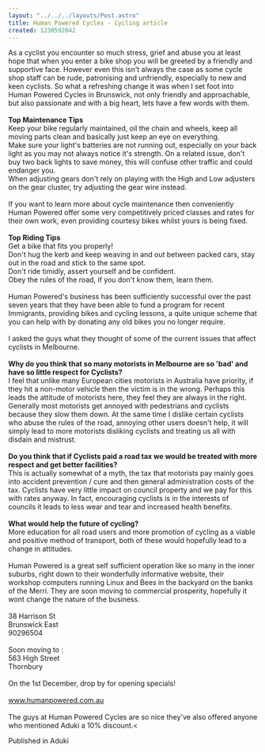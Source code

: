 ```yaml
---
layout: "../../../layouts/Post.astro"
title: Human Powered Cycles - Cycling article
created: 1230592042
---
```

As a cyclist you encounter so much stress, grief and abuse you at least hope that when you enter a bike shop you will be greeted by a friendly and supportive face. However even this isn't always the case as some cycle shop staff can be rude, patronising and unfriendly, especially to new and keen cyclists. So what a refreshing change it was when I set foot into Human Powered Cycles in Brunswick, not only friendly and approachable, but also passionate and with a big heart, lets have a few words with them.<br><br><b>Top Maintenance Tips</b><br>Keep your bike regularly maintained, oil the chain and wheels, keep all moving parts clean and basically just keep an eye on everything.<br>Make sure your light's batteries are not running out, especially on your back light as you may not always notice it's strength. On a related issue, don't buy two back lights to save money, this will confuse other traffic and could endanger you.<br>When adjusting gears don't rely on playing with the High and Low adjusters on the gear cluster, try adjusting the gear wire instead.<br><br>If you want to learn more about cycle maintenance then conveniently Human Powered offer some very competitively priced classes and rates for their own work, even providing courtesy bikes whilst yours is being fixed.<br><br><b>Top Riding Tips</b><br>Get a bike that fits you properly!<br>Don't hug the kerb and keep weaving in and out between packed cars, stay out in the road and stick to the same spot.<br>Don't ride timidly, assert yourself and be confident.<br>Obey the rules of the road, if you don't know them, learn them.<br><br>Human Powered's business has been sufficiently successful over the past seven years that they have been able to fund a program for recent Immigrants, providing bikes and cycling lessons, a quite unique scheme that you can help with by donating any old bikes you no longer require.<br><br>I asked the guys what they thought of some of the current issues that affect cyclists in Melbourne.<br><br><b>Why do you think that so many motorists in Melbourne are so 'bad' and have so little respect for Cyclists? </b><br>I feel that unlike many European cities motorists in Australia have priority, if they hit a non-motor vehicle then the victim is in the wrong. Perhaps this leads the attitude of motorists here, they feel they are always in the right. Generally most motorists get annoyed with pedestrians and cyclists because they slow them down. At the same time I dislike certain cyclists who abuse the rules of the road, annoying other users doesn't help, it will simply lead to more motorists disliking cyclists and treating us all with disdain and mistrust.<br><br><b>Do you think that if Cyclists paid a road tax we would be treated with more respect and get better facilities? </b><br>This is actually somewhat of a myth, the tax that motorists pay mainly goes into accident prevention / cure and then general administration costs of the tax. Cyclists have very little impact on council property and we pay for this with rates anyway. In fact, encouraging cyclists is in the interests of councils it leads to less wear and tear and increased health benefits.<br><br><b>What would help the future of cycling? </b><br>More education for all road users and more promotion of cycling as a viable and positive method of transport, both of these would hopefully lead to a change in attitudes.<br><br>Human Powered is a great self sufficient operation like so many in the inner suburbs, right down to their wonderfully informative website, their workshop computers running Linux and Bees in the backyard on the banks of the Merri. They are soon moving to commercial prosperity, hopefully it wont change the nature of the business.<br><br>38 Harrison St<br>Brunswick East<br>90296504<br><br>Soon moving to :<br>563 High Street<br>Thornbury<br><br>On the 1st December, drop by for opening specials!<br><br><a href=https://www.humanpowered.com.au target=√Æ_blank√Æ> www.humanpowered.com.au </a><br><br>The guys at Human Powered Cycles are so nice they've also offered anyone who mentioned Aduki a 10% discount.<


Published in Aduki
